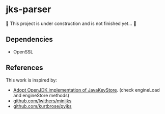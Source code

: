 # jks-parser

🚧 This project is under construction and is not finished yet... 🚧

## Dependencies

- OpenSSL

## References

This work is inspired by:

- [Adopt OpenJDK implementation of JavaKeyStore][openjdk-java-keystore]. (check engineLoad and engineStore methods)
- [github.com/lwithers/minijks][github.com/lwithers/minijks]
- [github.com/kurtbrose/pyjks][github.com/kurtbrose/pyjks]

[github.com/lwithers/minijks]: github.com/lwithers/minijks
[github.com/kurtbrose/pyjks]: https://github.com/kurtbrose/pyjks/blob/master/jks/jks.py#L426
[openjdk-java-keystore]: https://github.com/openjdk/jdk/blob/master/src/java.base/share/classes/sun/security/provider/JavaKeyStore.javaclasses/sun/security/provider/JavaKeyStore.java
